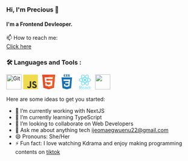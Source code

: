 ### Hi, I'm Precious 👋 
#### I'm a Frontend Devleoper.

📫 How to reach me: 
<br/>
<a href="https://linktr.ee/preciousegwuenu"> Click here </a>
  
### :hammer_and_wrench: Languages and Tools :

<div>          
 <img src="https://cdn.jsdelivr.net/gh/devicons/devicon/icons/git/git-original.svg" title="Git" **alt="Git" width="40" height="40"/>
  <img src="https://github.com/devicons/devicon/blob/master/icons/javascript/javascript-original.svg" title="JavaScript" alt="JavaScript" width="40" height="40"/>&nbsp;
    <img src="https://github.com/devicons/devicon/blob/master/icons/html5/html5-original.svg" title="HTML5" alt="HTML" width="40" height="40"/>&nbsp;
    <img src="https://github.com/devicons/devicon/blob/master/icons/css3/css3-plain-wordmark.svg"  title="CSS3" alt="CSS" width="40" height="40"/>&nbsp;
    <img src="https://github.com/devicons/devicon/blob/master/icons/react/react-original-wordmark.svg" title="React" alt="React" width="40" height="40"/>&nbsp;
 <img src="https://cdn.jsdelivr.net/gh/devicons/devicon/icons/tailwindcss/tailwindcss-plain.svg" width="40" height="40" />&nbsp;
          
  
</div>


Here are some ideas to get you started:

- 🔭 I’m currently working with NextJS
- 🌱 I’m currently learning TypeScript
- 👯 I’m looking to collaborate on Web Developers 
- 💬 Ask me about anything tech <a href="mailto:ijeomaegwuenu22@gmail.com"> ijeomaegwuenu22@gmail.com</a>
- 😄 Pronouns: She/Her
- ⚡ Fun fact: I love watching Kdrama and enjoy making programming contents on <a href="https://www.tiktok.com/@tech.girl_?lang=en"> tiktok </a>


<!-- ### :fire: My Stats : -->
<!-- ![Preshpi's GitHub stats](https://github-readme-stats.vercel.app/api?username=preshpi&show_icons=true&theme=tokyonight) -->
<!--
**preshpi/preshpi** is a ✨ _special_ ✨ repository because its `README.md` (this file) appears on your GitHub profile.
-->
